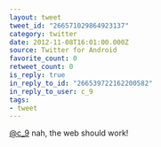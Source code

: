 ```yaml
---
layout: tweet
tweet_id: "266571029864923137"
category: twitter
date: 2012-11-08T16:01:00.000Z
source: Twitter for Android
favorite_count: 0
retweet_count: 0
is_reply: true
in_reply_to_id: "266539722162200582"
in_reply_to_user: c_9
tags:
- tweet
---
```


[@c_9](https://twitter.com/@c_9) nah, the web should work!
